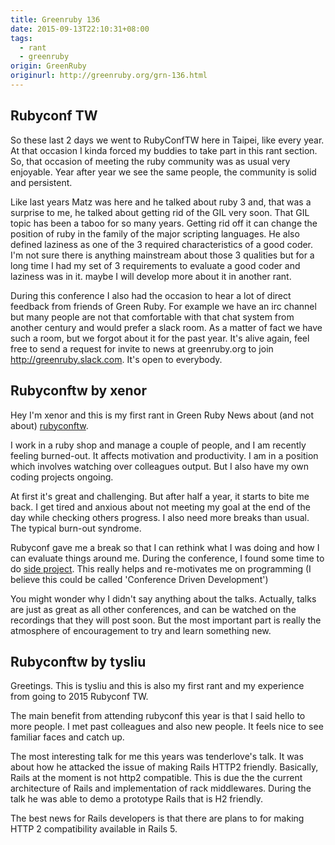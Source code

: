 ```yaml
---
title: Greenruby 136
date: 2015-09-13T22:10:31+08:00
tags:
  - rant
  - greenruby
origin: GreenRuby
originurl: http://greenruby.org/grn-136.html
---
```

## Rubyconf TW

So these last 2 days we went to RubyConfTW here in Taipei, like every year. At
that occasion I kinda forced my buddies to take part in this rant section. So,
that occasion of meeting the ruby community was as usual very enjoyable. Year
after year we see the same people, the community is solid and persistent.

Like last years Matz was here and he talked about ruby 3 and, that was a
surprise to me, he talked about getting rid of the GIL very soon. That GIL
topic has been a taboo for so many years. Getting rid off it can change the
position of ruby in the family of the major scripting languages. He also
defined laziness as one of the 3 required characteristics of a good coder. I'm
not sure there is anything mainstream about those 3 qualities but for a long
time I had my set of 3 requirements to evaluate a good coder and laziness was
in it. maybe I will develop more about it in another rant.

During this conference I also had the occasion to hear a lot of direct
feedback from friends of Green Ruby. For example we have an irc channel but
many people are not that comfortable with that chat system from another
century and would prefer a slack room. As a matter of fact we have such a
room, but we forgot about it for the past year. It's alive again, feel free to
send a request for invite to news at greenruby.org to join
<http://greenruby.slack.com>. It's open to everybody.

## Rubyconftw by xenor

Hey I'm xenor and this is my first rant in Green Ruby News about (and not
about) [rubyconftw][rubyconf].

I work in a ruby shop and manage a couple of people, and I am recently feeling
burned-out. It affects motivation and productivity. I am in a position which
involves watching over colleagues output. But I also have my own coding
projects ongoing.

At first it's great and challenging. But after half a year, it starts to bite
me back. I get tired and anxious about not meeting my goal at the end of the
day while checking others progress. I also need more breaks than usual. The
typical burn-out syndrome.

Rubyconf gave me a break so that I can rethink what I was doing and how I can
evaluate things around me. During the conference, I found some time to do
[side project][squeezer]. This really helps and re-motivates me on programming
(I believe this could be called 'Conference Driven Development')

You might wonder why I didn't say anything about the talks. Actually, talks
are just as great as all other conferences, and can be watched on the
recordings that they will post soon. But the most important part is really the
atmosphere of encouragement to try and learn something new.

## Rubyconftw by tysliu

Greetings. This is tysliu and this is also my first rant and my experience
from going to 2015 Rubyconf TW.

The main benefit from attending rubyconf this year is that I said hello to
more people. I met past colleagues and also new people. It feels nice to see
familiar faces and catch up.

The most interesting talk for me this years was tenderlove's talk. It was
about how he attacked the issue of making Rails HTTP2 friendly. Basically,
Rails at the moment is not http2 compatible. This is due the the current
architecture of Rails and implementation of rack middlewares. During the talk
he was able to demo a prototype Rails that is H2 friendly.

The best news for Rails developers is that there are plans to for making HTTP
2 compatibility available in Rails 5.

[rubyconf]: http://2015.rubyconf.tw/
[squeezer]: https://github.com/tubaxenor/squeezer
